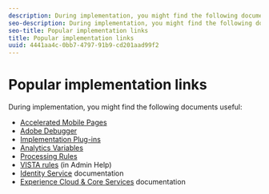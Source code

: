 ```yaml
---
description: During implementation, you might find the following documents useful 
seo-description: During implementation, you might find the following documents useful 
seo-title: Popular implementation links
title: Popular implementation links
uuid: 4441aa4c-0bb7-4797-91b9-cd201aad99f2
---
```


# Popular implementation links

During implementation, you might find the following documents useful:

* [Accelerated Mobile Pages](/help/implement/js-implementation/accelerated-mobile-pages.md) 
* [Adobe Debugger](/help/implement/impl-testing/debugger.md) 
* [Implementation Plug-ins](/help/implement/js-implementation/plugins/impl-plugins.md) 
* [Analytics Variables](/help/implement/js-implementation/c-variables/sc-variables.md) 
* [Processing Rules](https://marketing.adobe.com/resources/help/en_US/reference/processing_rules.html) 
* [VISTA rules](https://marketing.adobe.com/resources/help/en_US/reference/VISTA.html) (in Admin Help) 
* [Identity Service](https://marketing.adobe.com/resources/help/en_US/mcvid/) documentation 
* [Experience Cloud & Core Services](https://marketing.adobe.com/resources/help/en_US/mcloud/core_services.html) documentation

